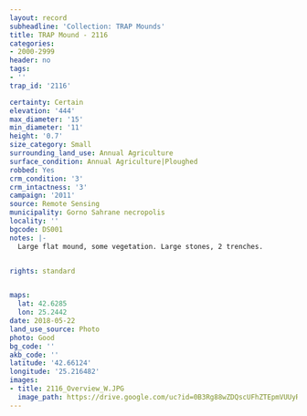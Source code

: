 ```yaml
---
layout: record
subheadline: 'Collection: TRAP Mounds'
title: TRAP Mound - 2116
categories:
- 2000-2999
header: no
tags:
- ''
trap_id: '2116'

certainty: Certain
elevation: '444'
max_diameter: '15'
min_diameter: '11'
height: '0.7'
size_category: Small
surrounding_land_use: Annual Agriculture
surface_condition: Annual Agriculture|Ploughed
robbed: Yes
crm_condition: '3'
crm_intactness: '3'
campaign: '2011'
source: Remote Sensing
municipality: Gorno Sahrane necropolis
locality: ''
bgcode: DS001
notes: |-
  Large flat mound, some vegetation. Large stones, 2 trenches.


rights: standard


maps:
  lat: 42.6285
  lon: 25.2442
date: 2018-05-22
land_use_source: Photo
photo: Good
bg_code: ''
akb_code: ''
latitude: '42.66124'
longitude: '25.216482'
images:
- title: 2116_Overview_W.JPG
  image_path: https://drive.google.com/uc?id=0B3Rg88wZDQscUFhZTEpmVUUyRm8
---
```

